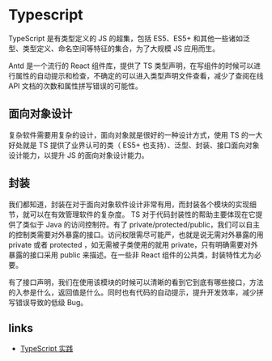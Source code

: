 # Typescript

TypeScript 是有类型定义的 JS 的超集，包括 ES5、ES5+ 和其他一些诸如泛型、类型定义、命名空间等特征的集合，为了大规模 JS 应用而生。

Antd 是一个流行的 React 组件库，提供了 TS 类型声明，在写组件的时候可以进行属性的自动提示和检查，不确定的可以进入类型声明文件查看，减少了查阅在线 API 文档的次数和属性拼写错误的可能性。

## 面向对象设计

复杂软件需要用复杂的设计，面向对象就是很好的一种设计方式，使用 TS 的一大好处就是 TS 提供了业界认可的类（ ES5+ 也支持）、泛型、封装、接口面向对象设计能力，以提升 JS 的面向对象设计能力。

## 封装

我们都知道，封装在对于面向对象软件设计非常有用，而封装各个模块的实现细节，就可以在有效管理软件的复杂度。 TS 对于代码封装性的帮助主要体现在它提供了类似于 Java 的访问控制符。有了 private/protected/public，我们可以自主的控制类需要对外暴露的接口。访问权限需尽可能严，也就是说无需对外暴露的用 private 或者 protected ，如无需被子类使用的就用 private，只有明确需要对外暴露的接口采用 public 来描述。在一些非 React 组件的公共类，封装特性尤为必要。

有了接口声明，我们在使用该模块的时候可以清晰的看到它到底有哪些接口，方法的入参是什么，返回值是什么。同时也有代码的自动提示，提升开发效率，减少拼写错误导致的低级 Bug。

## links

- [TypeScript 实践](https://juejin.im/post/5a9c004a6fb9a028b92c9e91#heading-3)
